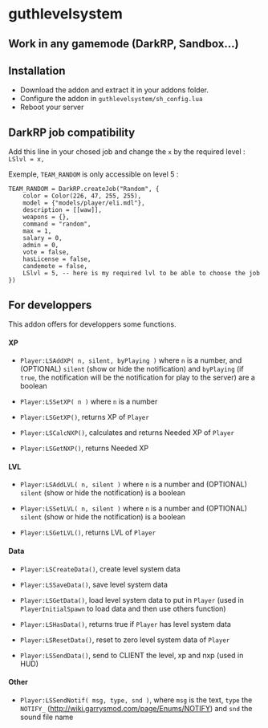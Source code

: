 # guthlevelsystem

## Work in any gamemode (DarkRP, Sandbox...)

## Installation 

+ Download the addon and extract it in your addons folder.
+ Configure the addon in `guthlevelsystem/sh_config.lua`
+ Reboot your server

## DarkRP job compatibility

Add this line in your chosed job and change the `x` by the required level : `LSlvl = x,`

Exemple, `TEAM_RANDOM` is only accessible on level 5 :
```
TEAM_RANDOM = DarkRP.createJob("Random", {
    color = Color(226, 47, 255, 255),
    model = {"models/player/eli.mdl"},
    description = [[waw]],
    weapons = {},
    command = "random",
    max = 1,
    salary = 0,
    admin = 0,
    vote = false,
    hasLicense = false,
    candemote = false,
    LSlvl = 5, -- here is my required lvl to be able to choose the job
})
```

## For developpers

This addon offers for developpers some functions.

#### XP

+ `Player:LSAddXP( n, silent, byPlaying )` where `n` is a number, and (OPTIONAL) `silent` (show or hide the notification) and `byPlaying` (if `true`, the notification will be the notification for play to the server) are a boolean 

+ `Player:LSSetXP( n )` where `n` is a number

+ `Player:LSGetXP()`, returns XP of `Player`

+ `Player:LSCalcNXP()`, calculates and returns Needed XP of `Player`

+ `Player:LSGetNXP()`, returns Needed XP

#### LVL

+ `Player:LSAddLVL( n, silent )` where `n` is a number and (OPTIONAL) `silent` (show or hide the notification) is a boolean

+ `Player:LSSetLVL( n, silent )` where `n` is a number and (OPTIONAL) `silent` (show or hide the notification) is a boolean

+ `Player:LSGetLVL()`, returns LVL of `Player`

#### Data

+ `Player:LSCreateData()`, create level system data

+ `Player:LSSaveData()`, save level system data

+ `Player:LSGetData()`, load level system data to put in `Player` (used in `PlayerInitialSpawn` to load data and then use others function)

+ `Player:LSHasData()`, returns true if `Player` has level system data

+ `Player:LSResetData()`, reset to zero level system data of `Player`

+ `Player:LSSendData()`, send to CLIENT the level, xp and nxp (used in HUD)

#### Other

+ `Player:LSSendNotif( msg, type, snd )`, where `msg` is the text, `type` the `NOTIFY_` (http://wiki.garrysmod.com/page/Enums/NOTIFY) and `snd` the sound file name

